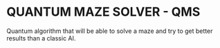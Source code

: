 # QUANTUM MAZE SOLVER - QMS 
Quantum algorithm that will be able to solve a maze and try to get better results than a classic AI.
